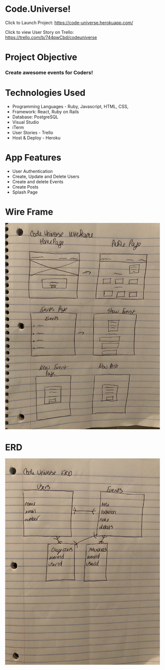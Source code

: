 # Code.Universe!
Click to Launch Project:  <https://code-universe.herokuapp.com/>   

Click to view User Story on Trello: <https://trello.com/b/744pwCbd/codeuniverse>


# Project Objective
### Create awesome events for Coders!

# Technologies Used
* Programming Languages - Ruby, Javascript, HTML, CSS,
* Framework: React, Ruby on Rails
* Database: PostgreSQL
* Visual Studio
* iTerm
* User Stories - Trello
* Host & Deploy - Heroku


# App Features
* User Authentication
* Create, Update and Delete Users
* Create and delete Events
* Create Posts
* Splash Page




# Wire Frame
![Wireframe](public/images/CU_Wireframe.jpg)


# ERD
![ERD](public/images/CU_ERD.jpg)